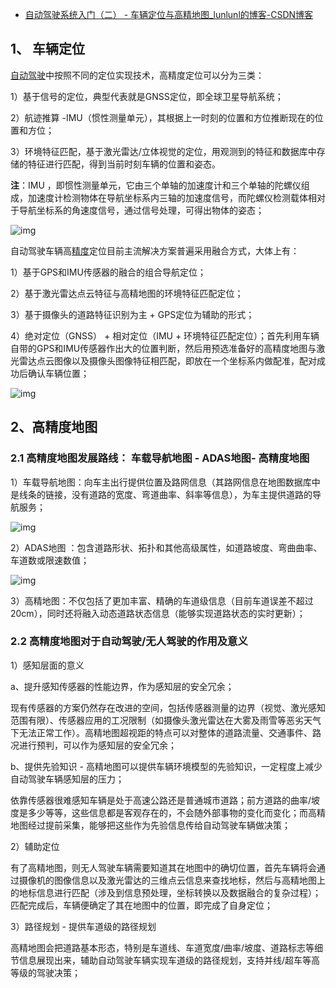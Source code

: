 - [自动驾驶系统入门（二） - 车辆定位与高精地图_lunlunl的博客-CSDN博客](https://blog.csdn.net/LU1196700392/article/details/109200888?spm=1001.2101.3001.6650.3&utm_medium=distribute.pc_relevant.none-task-blog-2~default~CTRLIST~default-3-109200888-blog-106136337.pc_relevant_multi_platform_whitelistv1_exp2&depth_1-utm_source=distribute.pc_relevant.none-task-blog-2~default~CTRLIST~default-3-109200888-blog-106136337.pc_relevant_multi_platform_whitelistv1_exp2&utm_relevant_index=5)

## 1、 车辆定位

[自动驾驶](https://so.csdn.net/so/search?q=自动驾驶&spm=1001.2101.3001.7020)中按照不同的定位实现技术，高精度定位可以分为三类：

1）基于信号的定位，典型代表就是GNSS定位，即全球卫星导航系统；

2）航迹推算 -IMU（惯性测量单元），其根据上一时刻的位置和方位推断现在的位置和方位；

3）环境特征匹配，基于激光雷达/立体视觉的定位，用观测到的特征和数据库中存储的特征进行匹配，得到当前时刻车辆的位置和姿态。

**注**：IMU ，即惯性测量单元，它由三个单轴的加速度计和三个单轴的陀螺仪组成，加速度计检测物体在导航坐标系内三轴的加速度信号，而陀螺仪检测载体相对于导航坐标系的角速度信号，通过信号处理，可得出物体的姿态；

![img](https://img-blog.csdnimg.cn/img_convert/4d57e9b660d4a9015da1175109d98c54.png)

自动驾驶车辆高[精度](https://so.csdn.net/so/search?q=精度&spm=1001.2101.3001.7020)定位目前主流解决方案普遍采用融合方式，大体上有：

1）基于GPS和IMU传感器的融合的组合导航定位；

2）基于激光雷达点云特征与高精地图的环境特征匹配定位；

3）基于摄像头的道路特征识别为主 + GPS定位为辅助的形式；

4）绝对定位（GNSS） + 相对定位（IMU + 环境特征匹配定位）；首先利用车辆自带的GPS和IMU传感器作出大的位置判断，然后用预选准备好的高精度地图与激光雷达点云图像以及摄像头图像特征相匹配，即放在一个坐标系内做配准，配对成功后确认车辆位置；

![img](https://img-blog.csdnimg.cn/img_convert/5fd5cc176fb14dacec6193751fd28dfc.png)

## **2、高精度地图**

### **2.1 高精度地图发展路线：** 车载导航地图 - ADAS地图- 高精度地图

1）车载导航地图：向车主出行提供位置及路网信息（其路网信息在地图数据库中是线条的链接，没有道路的宽度、弯道曲率、斜率等信息），为车主提供道路的导航服务；

![img](https://img-blog.csdnimg.cn/img_convert/e63f7c94c525ded77d8f424079a397fb.png)

2）ADAS地图 ：包含道路形状、拓扑和其他高级属性，如道路坡度、弯曲曲率、车道数或限速数值；

![img](https://img-blog.csdnimg.cn/img_convert/8163dbf1473dae724aeb56d40fccf678.png)

3）高精地图：不仅包括了更加丰富、精确的车道级信息（目前车道误差不超过20cm），同时还将融入动态道路状态信息（能够实现道路状态的实时更新）；

### **2.2 高精度地图对于自动驾驶/无人驾驶的作用及意义**

1）感知层面的意义

a、提升感知传感器的性能边界，作为感知层的安全冗余；

现有传感器的方案仍然存在改进的空间，包括传感器测量的边界（视觉、激光感知范围有限）、传感器应用的工况限制（如摄像头激光雷达在大雾及雨雪等恶劣天气下无法正常工作）。高精地图超视距的特点可以对整体的道路流量、交通事件、路况进行预判，可以作为感知层的安全冗余；

b、提供先验知识 - 高精地图可以提供车辆环境模型的先验知识，一定程度上减少自动驾驶车辆感知层的压力；

依靠传感器很难感知车辆是处于高速公路还是普通城市道路；前方道路的曲率/坡度是多少等等，这些信息都是客观存在的，不会随外部事物的变化而变化；而高精地图经过提前采集，能够把这些作为先验信息传给自动驾驶车辆做决策；

2）辅助定位

有了高精地图，则无人驾驶车辆需要知道其在地图中的确切位置，首先车辆将会通过摄像机的图像信息以及激光雷达的三维点云信息来查找地标，然后与高精地图上的地标信息进行匹配（涉及到信息预处理，坐标转换以及数据融合的复杂过程）；匹配完成后，车辆便确定了其在地图中的位置，即完成了自身定位；

3）路径规划 - 提供车道级的路径规划

高精地图会把道路基本形态，特别是车道线、车道宽度/曲率/坡度、道路标志等细节信息展现出来，辅助自动驾驶车辆实现车道级的路径规划，支持并线/超车等高等级的驾驶决策；